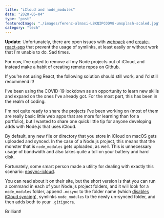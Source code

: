 ```yaml
---
title: "iCloud and node_modules"
date: "2020-05-04"
type: "post"
featuredImage: "./images/ferenc-almasi-L8KQIPCODV8-unsplash-scaled.jpg"
category: "tech"
---
```


**Update**: Unfortunately, there are open issues with [webpack](https://github.com/webpack/webpack/issues/1643) and [create-react-app](https://github.com/facebook/create-react-app/issues/3547) that prevent the usage of symlinks, at least easily or without work that I'm unable to do. Sad times.

For now, I've opted to remove all my Node projects out of iCloud, and instead make a habit of creating remote repos on Github.

If you're not using React, the following solution should still work, and I'd still recommend it!

I've been using the COVID-19 lockdown as an opportunity to learn new skills and expand on the ones I've already got. For the most part, this has been in the realm of coding.

I'm not quite ready to share the projects I've been working on (most of them are really basic little web apps that are more for learning than for a portfolio), but I wanted to share one quick little tip for anyone developing adds with Node.js that uses iCloud.

By default, any new file or directory that you store in iCloud on macOS gets uploaded and synced. In the case of a Node.js project, this means that the monster that is `node_modules` gets uploaded, as well. This is unnecessary usage of bandwidth and also takes quite a toll on your battery and hard disk.

Fortunately, some smart person made a utility for dealing with exactly this scenario: [nosync-icloud](https://github.com/HaoChuan9421/nosync-icloud/blob/master/docs/README_en.md).

You can read about it on their site, but the short version is that you can run a command in each of your Node.js project folders, and it will look for a `node_modules` folder, append `.nosync` to the folder name (which [disables iCloud syncing](https://developer.apple.com/library/archive/documentation/General/Conceptual/iCloudDesignGuide/Chapters/iCloudFundametals.html)), symlinks `node_modules` to the newly un-synced folder, and then adds both to your `.gitignore`.

Brilliant!
